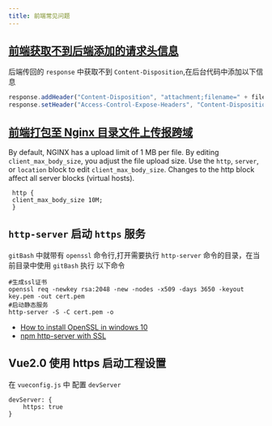 ```yaml
---
title: 前端常见问题
---
```


## [前端获取不到后端添加的请求头信息](https://blog.csdn.net/qq_38628046/article/details/109159401)

后端传回的 `response` 中获取不到 `Content-Disposition`,在后台代码中添加以下信息

```js
response.addHeader("Content-Disposition", "attachment;filename=" + fileName + ".xlsx");
response.setHeader("Access-Control-Expose-Headers", "Content-Disposition");
```

## [前端打包至 Nginx 目录文件上传报跨域](https://docs.rackspace.com/support/how-to/limit-file-upload-size-in-nginx/)

By default, NGINX has a upload limit of 1 MB per file. By editing `client_max_body_size`, you adjust the file upload
size. Use the `http`, `server`, or `location` block to edit `client_max_body_size`. Changes to the http block affect all
server blocks (virtual hosts).

```shell
 http {
 client_max_body_size 10M;
 }
```

## `http-server` 启动 `https` 服务

`gitBash` 中就带有 `openssl` 命令行,打开需要执行 `http-server` 命令的目录，在当前目录中使用 `gitBash` 执行 以下命令

```shell
#生成ssl证书
openssl req -newkey rsa:2048 -new -nodes -x509 -days 3650 -keyout key.pem -out cert.pem
#启动静态服务
http-server -S -C cert.pem -o
```

- [How to install OpenSSL in windows 10](https://stackoverflow.com/questions/50625283/how-to-install-openssl-in-windows-10)
- [npm http-server with SSL](https://stackoverflow.com/questions/35127383/npm-http-server-with-ssl)

## Vue2.0 使用 https 启动工程设置

在 `vueconfig.js` 中 配置 `devServer`

```text
devServer: {
    https: true
} 
```
